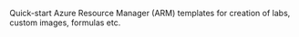 Quick-start Azure Resource Manager (ARM) templates for creation of labs, custom images, formulas etc.
